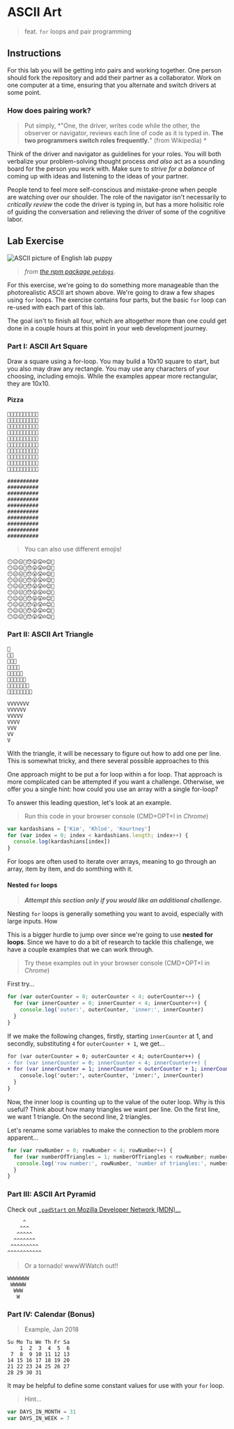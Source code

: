 # ASCII Art

> feat. `for` loops and pair programming

## Instructions

For this lab you will be getting into pairs and working together. One person should fork the repository and add their partner as a collaborator. Work on one computer at a time, ensuring that you alternate and switch drivers at some point.

### How does pairing work?

> Put simply, *"One, the driver, writes code while the other, the observer or navigator, reviews each line of code as it is typed in. **The two programmers switch roles frequently.**" (from Wikipedia) *

Think of the driver and navigator as guidelines for your roles. You will both verbalize your problem-solving thought process *and also* act as a sounding board for the person you work with. Make sure to *strive for a balance* of coming up with ideas and listening to the ideas of your partner.

People tend to feel more self-conscious and mistake-prone when people are watching over our shoulder. The role of the navigator isn't necessarily to *critically review* the code the driver is typing in, but has a more holisitic role of guiding the conversation and relieving the driver of some of the cognitive labor.

## Lab Exercise

![ASCII picture of English lab puppy](https://i.imgur.com/noXrPGv.png)

> *from [the npm package `getdogs`](https://www.npmjs.com/package/getdogs)*.

For this exercise, we're going to do something more manageable than the photorealistic ASCII art shown above. We're going to draw a few shapes using `for` loops. The exercise contains four parts, but the basic `for` loop can re-used with each part of this lab.

The goal isn't to finish all four, which are altogether more than one could get done in a couple hours at this point in your web development journey.

### Part I: ASCII Art Square

Draw a square using a for-loop. You may build a 10x10 square to start, but you also may draw any rectangle. You may use any characters of your choosing, including emojis. While the examples appear more rectangular, they are 10x10.

#### Pizza

```
🍕🍕🍕🍕🍕🍕🍕🍕🍕🍕
🍕🍕🍕🍕🍕🍕🍕🍕🍕🍕
🍕🍕🍕🍕🍕🍕🍕🍕🍕🍕
🍕🍕🍕🍕🍕🍕🍕🍕🍕🍕
🍕🍕🍕🍕🍕🍕🍕🍕🍕🍕
🍕🍕🍕🍕🍕🍕🍕🍕🍕🍕
🍕🍕🍕🍕🍕🍕🍕🍕🍕🍕
🍕🍕🍕🍕🍕🍕🍕🍕🍕🍕
🍕🍕🍕🍕🍕🍕🍕🍕🍕🍕
🍕🍕🍕🍕🍕🍕🍕🍕🍕🍕
```

```
##########
##########
##########
##########
##########
##########
##########
##########
##########
##########
```

> You can also use different emojis!

```
😶😐😑😬😯😮😲☺️😊🙂
😶😐😑😬😯😮😲☺️😊🙂
😶😐😑😬😯😮😲☺️😊🙂
😶😐😑😬😯😮😲☺️😊🙂
😶😐😑😬😯😮😲☺️😊🙂
😶😐😑😬😯😮😲☺️😊🙂
😶😐😑😬😯😮😲☺️😊🙂
😶😐😑😬😯😮😲☺️😊🙂
😶😐😑😬😯😮😲☺️😊🙂
😶😐😑😬😯😮😲☺️😊🙂
```

### Part II: ASCII Art Triangle
```
🔼
🔼🔼
🔼🔼🔼
🔼🔼🔼🔼
🔼🔼🔼🔼🔼
🔼🔼🔼🔼🔼🔼
🔼🔼🔼🔼🔼🔼🔼
🔼🔼🔼🔼🔼🔼🔼🔼
```

```
VVVVVVV
VVVVVV
VVVVV
VVVV
VVV
VV
V
```

With the triangle, it will be necessary to figure out how to add one per line. This is somewhat tricky, and there several possible approaches to this 

One approach might to be put a for loop within a for loop. That approach is more complicated can be attempted if you want a challenge. Otherwise, we offer you a single hint: how could you use an array with a single for-loop?

To answer this leading question, let's look at an example.

> Run this code in your browser console (CMD+OPT+I in *Chrome*)

```js
var kardashians = ['Kim', 'Khloé', 'Kourtney']
for (var index = 0; index < kardashians.length; index++) {
  console.log(kardashians[index])
}
```

For loops are often used to iterate over arrays, meaning to go through an array, item by item, and do somthing with it.

#### Nested `for` loops

> ***Attempt this section only if you would like an additional challenge.***

Nesting `for` loops is generally something you want to avoid, especially with large inputs. How

This is a bigger hurdle to jump over since we're going to use **nested for loops**. Since we have to do a bit of research to tackle this challenge, we have a couple examples that we can work through.

> Try these examples out in your browser console (CMD+OPT+I in *Chrome*)

First try...

```js
for (var outerCounter = 0; outerCounter < 4; outerCounter++) {
  for (var innerCounter = 0; innerCounter < 4; innerCounter++) {
    console.log('outer:', outerCounter, 'inner:', innerCounter)
  }
}
```

If we make the following changes, firstly, starting `innerCounter` at 1, and secondly, substituting `4` for `outerCounter + 1`, we get...

```diff
for (var outerCounter = 0; outerCounter < 4; outerCounter++) {
- for (var innerCounter = 0; innerCounter < 4; innerCounter++) {
+ for (var innerCounter = 1; innerCounter < outerCounter + 1; innerCounter++) {
    console.log('outer:', outerCounter, 'inner:', innerCounter)
  }
}
```

Now, the inner loop is counting up to the value of the outer loop. Why is this useful? Think about how many triangles we want per line. On the first line, we want 1 triangle. On the second line, 2 triangles.

Let's rename some variables to make the connection to the problem more apparent...

```js
for (var rowNumber = 0; rowNumber < 4; rowNumber++) {
  for (var numberOfTriangles = 1; numberOfTriangles < rowNumber; numberOfTriangles++) {
   console.log('row number:', rowNumber, 'number of triangles:', numberOfTriangles + 1)
  }
}
```

### Part III: ASCII Art Pyramid

Check out [`.padStart` on Mozilla Developer Network (MDN)...](https://developer.mozilla.org/en-US/docs/Web/JavaScript/Reference/Global_Objects/String/padStart)

```
     ^
    ^^^
   ^^^^^
  ^^^^^^^
 ^^^^^^^^^
^^^^^^^^^^^
```

> Or a tornado! wwwWWatch out!!

```
WWWWWWW
 WWWWW
  WWW
   W
```


### Part IV: Calendar (Bonus)


> Example, Jan 2018

```
Su Mo Tu We Th Fr Sa 
    1  2  3  4  5  6 
 7  8  9 10 11 12 13 
14 15 16 17 18 19 20 
21 22 23 24 25 26 27 
28 29 30 31
```

It may be helpful to define some constant values for use with your `for` loop.

> Hint...

```js
var DAYS_IN_MONTH = 31
var DAYS_IN_WEEK = 7
```
